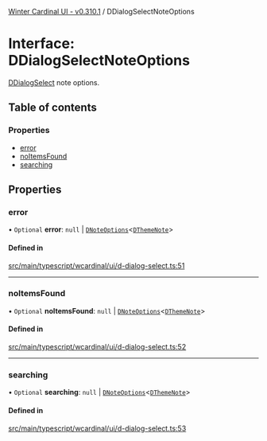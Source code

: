 [Winter Cardinal UI - v0.310.1](../index.md) / DDialogSelectNoteOptions

# Interface: DDialogSelectNoteOptions

[DDialogSelect](../classes/DDialogSelect.md) note options.

## Table of contents

### Properties

- [error](DDialogSelectNoteOptions.md#error)
- [noItemsFound](DDialogSelectNoteOptions.md#noitemsfound)
- [searching](DDialogSelectNoteOptions.md#searching)

## Properties

### error

• `Optional` **error**: ``null`` \| [`DNoteOptions`](DNoteOptions.md)<[`DThemeNote`](DThemeNote.md)\>

#### Defined in

[src/main/typescript/wcardinal/ui/d-dialog-select.ts:51](https://github.com/winter-cardinal/winter-cardinal-ui/blob/v0.310.1/src/main/typescript/wcardinal/ui/d-dialog-select.ts#L51)

___

### noItemsFound

• `Optional` **noItemsFound**: ``null`` \| [`DNoteOptions`](DNoteOptions.md)<[`DThemeNote`](DThemeNote.md)\>

#### Defined in

[src/main/typescript/wcardinal/ui/d-dialog-select.ts:52](https://github.com/winter-cardinal/winter-cardinal-ui/blob/v0.310.1/src/main/typescript/wcardinal/ui/d-dialog-select.ts#L52)

___

### searching

• `Optional` **searching**: ``null`` \| [`DNoteOptions`](DNoteOptions.md)<[`DThemeNote`](DThemeNote.md)\>

#### Defined in

[src/main/typescript/wcardinal/ui/d-dialog-select.ts:53](https://github.com/winter-cardinal/winter-cardinal-ui/blob/v0.310.1/src/main/typescript/wcardinal/ui/d-dialog-select.ts#L53)

